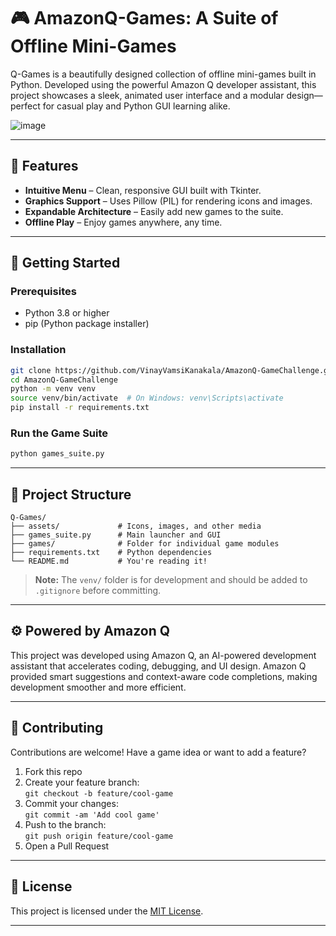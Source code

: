 # 🎮 AmazonQ-Games: A Suite of Offline Mini-Games

Q-Games is a beautifully designed collection of offline mini-games built in Python. Developed using the powerful Amazon Q developer assistant, this project showcases a sleek, animated user interface and a modular design—perfect for casual play and Python GUI learning alike.

![image](https://github.com/user-attachments/assets/d70aa91d-5417-4580-b2c8-195c881a4993)

---

## 🧩 Features

- **Intuitive Menu** – Clean, responsive GUI built with Tkinter.
- **Graphics Support** – Uses Pillow (PIL) for rendering icons and images.
- **Expandable Architecture** – Easily add new games to the suite.
- **Offline Play** – Enjoy games anywhere, any time.

---

## 🚀 Getting Started

### Prerequisites

- Python 3.8 or higher
- pip (Python package installer)

### Installation

```bash
git clone https://github.com/VinayVamsiKanakala/AmazonQ-GameChallenge.git
cd AmazonQ-GameChallenge
python -m venv venv
source venv/bin/activate  # On Windows: venv\Scripts\activate
pip install -r requirements.txt
```

### Run the Game Suite

```bash
python games_suite.py
```

---

## 📁 Project Structure

```
Q-Games/
├── assets/             # Icons, images, and other media
├── games_suite.py      # Main launcher and GUI
├── games/              # Folder for individual game modules
├── requirements.txt    # Python dependencies
└── README.md           # You're reading it!
```
> **Note:** The `venv/` folder is for development and should be added to `.gitignore` before committing.

---

## ⚙️ Powered by Amazon Q

This project was developed using Amazon Q, an AI-powered development assistant that accelerates coding, debugging, and UI design. Amazon Q provided smart suggestions and context-aware code completions, making development smoother and more efficient.

---

## 🧠 Contributing

Contributions are welcome! Have a game idea or want to add a feature?

1. Fork this repo
2. Create your feature branch:  
   `git checkout -b feature/cool-game`
3. Commit your changes:  
   `git commit -am 'Add cool game'`
4. Push to the branch:  
   `git push origin feature/cool-game`
5. Open a Pull Request

---

## 📜 License

This project is licensed under the [MIT License](LICENSE).

---
